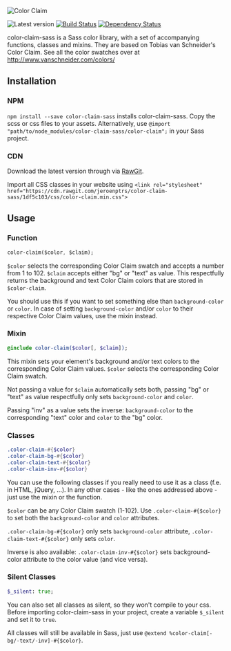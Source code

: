 ![Color Claim](http://www.vanschneider.com/wp-content/uploads/2016/02/cc_title_vector.svg)  

![Latest version](https://img.shields.io/npm/v/color-claim-sass.svg) [![Build Status](https://travis-ci.org/jeroenptrs/color-claim-sass.svg?branch=master)](https://travis-ci.org/jeroenptrs/color-claim-sass) [![Dependency Status](https://www.versioneye.com/user/projects/59411a306725bd0030ec5006/badge.svg?style=flat-square)](https://www.versioneye.com/user/projects/59411a306725bd0030ec5006)

color-claim-sass is a Sass color library, with a set of accompanying functions, classes and mixins.
They are based on Tobias van Schneider's Color Claim. See all the color swatches over at http://www.vanschneider.com/colors/

## Installation
### NPM
`npm install --save color-claim-sass` installs color-claim-sass. Copy the scss or css files to your assets. 
Alternatively, use `@import "path/to/node_modules/color-claim-sass/color-claim";` in your Sass project.

### CDN
Download the latest version through via [RawGit](https://cdn.rawgit.com/jeroenptrs/color-claim-sass/archive/v1.0.1.zip).

Import all CSS classes in your website using `<link rel="stylesheet" href="https://cdn.rawgit.com/jeroenptrs/color-claim-sass/1df5c103/css/color-claim.min.css">`

## Usage
### Function
```sass
color-claim($color, $claim);
```
`$color` selects the corresponding Color Claim swatch and accepts a number from 1 to 102.
`$claim` accepts either "bg" or "text" as value. This respectfully returns the background and text Color Claim colors that are stored in `$color-claim`.

You should use this if you want to set something else than `background-color` or `color`.
In case of setting `background-color` and/or `color` to their respective Color Claim values, use the mixin instead.

### Mixin
```sass
@include color-claim($color[, $claim]);
```
This mixin sets your element's background and/or text colors to the corresponding Color Claim values.
`$color` selects the corresponding Color Claim swatch.

Not passing a value for `$claim` automatically sets both, passing "bg" or "text" as value respectfully only sets `background-color` and `color`.

Passing "inv" as a value sets the inverse: `background-color` to the corresponding "text" color and `color` to the "bg" color.

### Classes
```sass
.color-claim-#{$color}
.color-claim-bg-#{$color}
.color-claim-text-#{$color}
.color-claim-inv-#{$color}
```
You can use the following classes if you really need to use it as a class (f.e. in HTML, jQuery, ...). In any other cases - like the ones addressed above - just use the mixin or the function. 

`$color` can be any Color Claim swatch (1-102). 
Use `.color-claim-#{$color}` to set both the `background-color` and `color` attributes.

`.color-claim-bg-#{$color}` only sets `background-color` attribute,
`.color-claim-text-#{$color}` only sets `color`.

Inverse is also available: 
`.color-claim-inv-#{$color}` sets background-color attribute to the color value (and vice versa). 

### Silent Classes
```sass
$_silent: true;
```
You can also set all classes as silent, so they won't compile to your css.
Before importing color-claim-sass in your project, create a variable `$_silent` and set it to `true`.

All classes will still be available in Sass, just use `@extend %color-claim[-bg/-text/-inv]-#{$color}`.